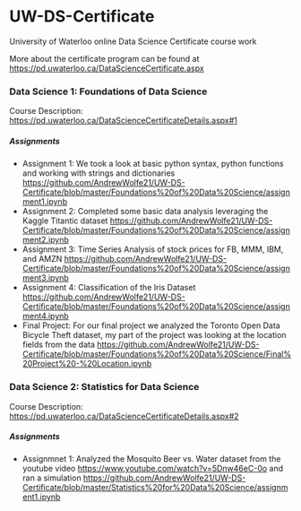# UW-DS-Certificate
University of Waterloo online Data Science Certificate course work 

More about the certificate program can be found at https://pd.uwaterloo.ca/DataScienceCertificate.aspx

### Data Science 1: Foundations of Data Science

Course Description: https://pd.uwaterloo.ca/DataScienceCertificateDetails.aspx#1

##### Assignments 

- Assignment 1: We took a look at basic python syntax, python functions and working with strings and dictionaries https://github.com/AndrewWolfe21/UW-DS-Certificate/blob/master/Foundations%20of%20Data%20Science/assignment1.ipynb
- Assignment 2: Completed some basic data analysis leveraging the Kaggle Titantic dataset https://github.com/AndrewWolfe21/UW-DS-Certificate/blob/master/Foundations%20of%20Data%20Science/assignment2.ipynb
- Assignment 3: Time Series Analysis of stock prices for FB, MMM, IBM, and AMZN https://github.com/AndrewWolfe21/UW-DS-Certificate/blob/master/Foundations%20of%20Data%20Science/assignment3.ipynb
- Assignment 4: Classification of the Iris Dataset https://github.com/AndrewWolfe21/UW-DS-Certificate/blob/master/Foundations%20of%20Data%20Science/assignment4.ipynb
- Final Project: For our final project we analyzed the Toronto Open Data Bicycle Theft dataset, my part of the project was looking at the location fields from the data https://github.com/AndrewWolfe21/UW-DS-Certificate/blob/master/Foundations%20of%20Data%20Science/Final%20Project%20-%20Location.ipynb

### Data Science 2: Statistics for Data Science

Course Description: https://pd.uwaterloo.ca/DataScienceCertificateDetails.aspx#2

##### Assignments 

- Assignmnet 1: Analyzed the Mosquito Beer vs. Water dataset from the youtube video https://www.youtube.com/watch?v=5Dnw46eC-0o and ran a simulation 
https://github.com/AndrewWolfe21/UW-DS-Certificate/blob/master/Statistics%20for%20Data%20Science/assignment1.ipynb
